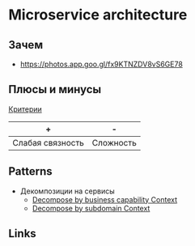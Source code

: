 # Microservice architecture

## Зачем

* https://photos.app.goo.gl/fx9KTNZDV8vS6GE78

## Плюсы и минусы

[Критерии](arch.criteria.md)

| + | - |
| - | - |
| Слабая связность | Сложность |

## Patterns
* Декомпозиции на сервисы
  * [Decompose by business capability Context](https://microservices.io/patterns/decomposition/decompose-by-business-capability.html)
  * [Decompose by subdomain Context](https://microservices.io/patterns/decomposition/decompose-by-subdomain.html)

## Links
